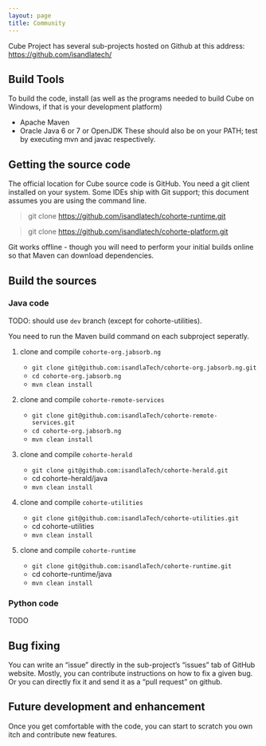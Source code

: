 ```yaml
---
layout: page
title: Community
---
```


Cube Project has several sub-projects hosted on Github at this address: https://github.com/isandlatech/

## Build Tools

To build the code, install (as well as the programs needed to build Cube on Windows, if that is your development platform)
 * Apache Maven
 * Oracle Java 6 or 7 or OpenJDK
   These should also be on your PATH; test by executing mvn and javac respectively.

## Getting the source code
The official location for Cube source code is GitHub. You need a git client installed on your system. Some IDEs ship with Git support; this document assumes you are using the command line.

> git clone https://github.com/isandlatech/cohorte-runtime.git 

> git clone https://github.com/isandlatech/cohorte-platform.git 

Git works offline - though you will need to perform your initial builds online so that Maven can download dependencies.

## Build the sources

### Java code

TODO: should use `dev` branch (except for cohorte-utilities).

You need to run the Maven build command on each subproject seperatly. 

1. clone and compile `cohorte-org.jabsorb.ng`
   * `git clone git@github.com:isandlaTech/cohorte-org.jabsorb.ng.git`
   * `cd cohorte-org.jabsorb.ng`
   * `mvn clean install`

2. clone and compile `cohorte-remote-services`
   * `git clone git@github.com:isandlaTech/cohorte-remote-services.git`
   * `cd cohorte-org.jabsorb.ng`
   * `mvn clean install`

3. clone and compile `cohorte-herald`
   * `git clone git@github.com:isandlaTech/cohorte-herald.git`
   * cd cohorte-herald/java
   * `mvn clean install`

4. clone and compile `cohorte-utilities`
   * `git clone git@github.com:isandlaTech/cohorte-utilities.git`
   * cd cohorte-utilities
   * `mvn clean install`

5. clone and compile `cohorte-runtime`
   * `git clone git@github.com:isandlaTech/cohorte-runtime.git`
   * cd cohorte-runtime/java
   * `mvn clean install`

### Python code

TODO

## Bug fixing

You can write an “issue” directly in the sub-project’s “issues” tab of GitHub website. Mostly, you can contribute instructions on how to fix a given bug. Or you can directly fix it and send it as a “pull request” on github. 

## Future development and enhancement 
Once you get comfortable with the code, you can start to scratch you own itch and contribute new features. 

